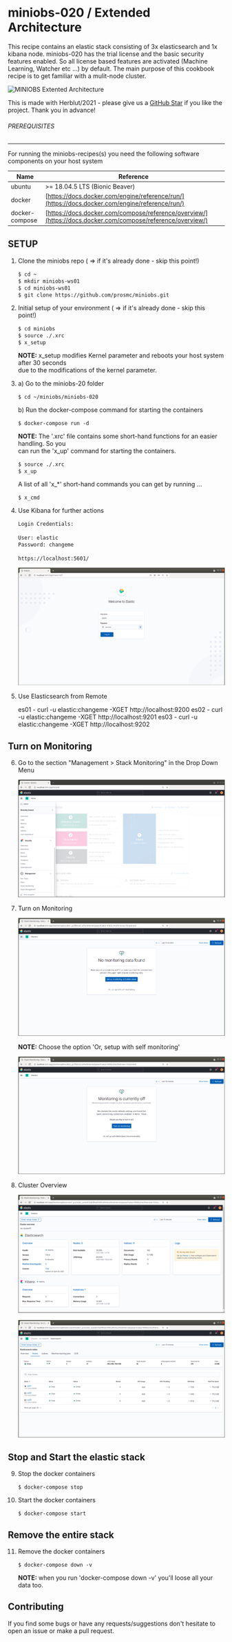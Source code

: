# miniobs-020 / Extended Architecture

This recipe contains an elastic stack consisting of 3x elasticsearch and 1x kibana node. miniobs-020 has the trial license 
and the basic security features enabled. So all license based features are activated (Machine Learning, Watcher etc ...) by
default. The main purpose of this cookbook recipe is to get familiar with a mulit-node cluster.

![MINIOBS Extented Architecture](../resources/assets/images/miniobs-ExtendedArchitecture-02.png)

This is made with Herblut/2021 - please give us a [GitHub Star](https://github.com/prosmc/miniobs/stargazers)
if you like the project. Thank you in advance!

###### PREREQUISITES
---
For running the miniobs-recipes(s) you need the following software components on your host system

Name           | Reference    
-------------- | --------------- 
ubuntu         | >= 18.04.5 LTS (Bionic Beaver)
docker         | [https://docs.docker.com/engine/reference/run/](https://docs.docker.com/engine/reference/run/)
docker-compose | [https://docs.docker.com/compose/reference/overview/](https://docs.docker.com/compose/reference/overview/)

SETUP
---

01. Clone the miniobs repo ( => if it's already done - skip this point!)

        $ cd ~
        $ mkdir miniobs-ws01
        $ cd miniobs-ws01
        $ git clone https://github.com/prosmc/miniobs.git

02. Initial setup of your environment ( => if it's already done - skip this point!)

        $ cd miniobs
        $ source ./.xrc
        $ x_setup

    **NOTE:** x_setup modifies Kernel parameter and reboots your host system after 30 seconds\
    due to the modifications of the kernel parameter.

03. a) Go to the miniobs-20 folder

        $ cd ~/miniobs/miniobs-020

    b) Run the docker-compose command for starting the containers

        $ docker-compose run -d

    **NOTE:** The '.xrc' file contains some short-hand functions for an easier handling. So you\
    can run the 'x_up' command for starting the containers.

        $ source ./.xrc
        $ x_up

    A list of all 'x_*' short-hand commands you can get by running ...

        $ x_cmd

04. Use Kibana for further actions

        Login Credentials:

        User: elastic
        Password: changeme

        https://localhost:5601/

    ![Kibana Login](../resources/assets/images/miniobs-010_pict-01.png)

05. Use Elasticsearch from Remote

    es01 - curl -u elastic:changeme -XGET http://localhost:9200
    es02 - curl -u elastic:changeme -XGET http://localhost:9201
    es03 - curl -u elastic:changeme -XGET http://localhost:9202

Turn on Monitoring
--- 

06. Go to the section  "Management > Stack Monitoring" in the Drop Down Menu

     ![Stack Monitoring](../resources/assets/images/miniobs-020_pict-01.png)

07. Turn on Monitoring

     ![Stack Monitoring](../resources/assets/images/miniobs-020_pict-02.png)

     **NOTE:** Choose the option 'Or, setup with self monitoring'

     ![Stack Monitoring](../resources/assets/images/miniobs-020_pict-03.png)

08. Cluster Overview
    
    ![Stack Monitoring](../resources/assets/images/miniobs-020_pict-04.png)

    ![Stack Monitoring](../resources/assets/images/miniobs-020_pict-05.png)
  
Stop and Start the elastic stack
---

09. Stop the docker containers

        $ docker-compose stop

10. Start the docker containers

        $ docker-compose start 

Remove the entire stack
---

11. Remove the docker containers

        $ docker-compose down -v

    **NOTE:** when you run 'docker-compose down -v' you'll loose all your data too.

Contributing
---
If you find some bugs or have any requests/suggestions don't hesitate to open an issue or make a pull request.
